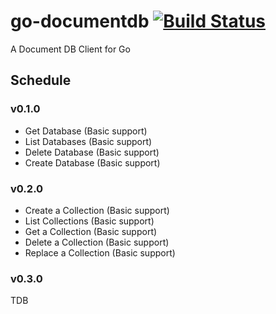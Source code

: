 # go-documentdb [![Build Status](https://travis-ci.org/scottrangerio/go-documentdb.svg?branch=master)](https://travis-ci.org/scottrangerio/go-documentdb)

A Document DB Client for Go

## Schedule

### v0.1.0

- Get Database (Basic support)
- List Databases (Basic support)
- Delete Database (Basic support)
- Create Database (Basic support)

### v0.2.0

- Create a Collection (Basic support)
- List Collections (Basic support)
- Get a Collection (Basic support)
- Delete a Collection (Basic support)
- Replace a Collection (Basic support)

### v0.3.0

TDB